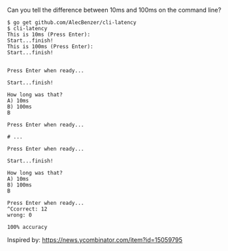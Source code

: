 Can you tell the difference between 10ms and 100ms on the command line?

```shell
$ go get github.com/AlecBenzer/cli-latency
$ cli-latency
This is 10ms (Press Enter):
Start...finish!
This is 100ms (Press Enter):
Start...finish!


Press Enter when ready...

Start...finish!

How long was that?
A) 10ms
B) 100ms
B

Press Enter when ready...

# ...

Press Enter when ready...

Start...finish!

How long was that?
A) 10ms
B) 100ms
B

Press Enter when ready...
^Ccorrect: 12
wrong: 0

100% accuracy
```

Inspired by: https://news.ycombinator.com/item?id=15059795
